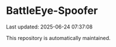 # BattleEye-Spoofer

Last updated: 2025-06-24 07:37:08

This repository is automatically maintained.

